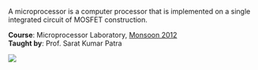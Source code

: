 A microprocessor is a computer processor that is implemented on a single
integrated circuit of MOSFET construction.

**Course**: Microprocessor Laboratory, [Monsoon 2012]<br>
**Taught by**: Prof. Sarat Kumar Patra

![](https://ga-beacon.deno.dev/G-ERJXRWVLBT:BGFjXiiDQ5-gqJoAeoZGqg/github.com/nitrece/microprocessor-laboratory)

[Monsoon 2012]: https://github.com/nitrece/semester-5
